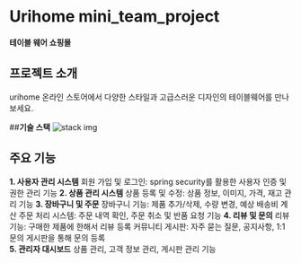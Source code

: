 # **Urihome mini_team_project**
**테이블 웨어 쇼핑몰**

## **프로젝트 소개**
urihome 온라인 스토어에서 다양한 스타일과 고급스러운 디자인의 테이블웨어를 만나보세요. 

##**기술 스택**
![stack img](https://ibb.co/TBbJvQF)

## **주요 기능**
**1. 사용자 관리 시스템**
회원 가입 및 로그인: spring security를 활용한 사용자 인증 및 권한 관리 기능 
**2. 상품 관리 시스템**
상품 등록 및 수정: 상품 정보, 이미지, 가격, 재고 관리 기능
**3. 장바구니 및 주문**
장바구니 기능: 제품 추가/삭제, 수량 변경, 예상 배송비 계산
주문 처리 시스템: 주문 내역 확인, 주문 취소 및 반품 요청 기능
**4. 리뷰 및 문의**
리뷰 기능: 구매한 제품에 한해서 리뷰 등록 
커뮤니티 게시판: 자주 묻는 질문, 공지사항, 1:1 문의 게시판을 통해 문의 등록  
**5. 관리자 대시보드**
상품 관리, 고객 정보 관리, 게시판 관리 기능

